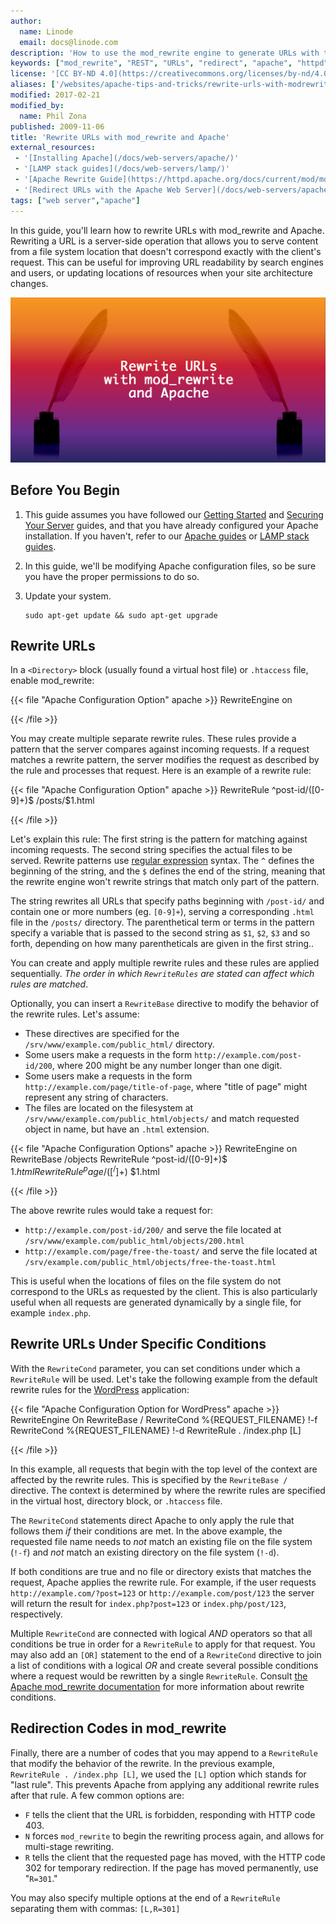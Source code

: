 ```yaml
---
author:
  name: Linode
  email: docs@linode.com
description: 'How to use the mod_rewrite engine to generate URLs with the Apache HTTP server.'
keywords: ["mod_rewrite", "REST", "URLs", "redirect", "apache", "httpd"]
license: '[CC BY-ND 4.0](https://creativecommons.org/licenses/by-nd/4.0)'
aliases: ['/websites/apache-tips-and-tricks/rewrite-urls-with-modrewrite-and-apache/','/web-servers/apache/configuration/rewriting-urls/']
modified: 2017-02-21
modified_by:
  name: Phil Zona
published: 2009-11-06
title: 'Rewrite URLs with mod_rewrite and Apache'
external_resources:
 - '[Installing Apache](/docs/web-servers/apache/)'
 - '[LAMP stack guides](/docs/web-servers/lamp/)'
 - '[Apache Rewrite Guide](https://httpd.apache.org/docs/current/mod/mod_rewrite.html)'
 - '[Redirect URLs with the Apache Web Server](/docs/web-servers/apache-tips-and-tricks/redirect-urls-with-the-apache-web-server/)'
tags: ["web server","apache"]
---
```


In this guide, you'll learn how to rewrite URLs with mod_rewrite and Apache. Rewriting a URL is a server-side operation that allows you to serve content from a file system location that doesn't correspond exactly with the client's request. This can be useful for improving URL readability by search engines and users, or updating locations of resources when your site architecture changes.

![Rewrite URLs with mod_rewrite and Apache](rewrite-urls-with-modrewrite-and-apache.png "Rewrite URLs with mod_rewrite and Apache")

## Before You Begin

1.  This guide assumes you have followed our [Getting Started](/docs/getting-started) and [Securing Your Server](/docs/security/securing-your-server/) guides, and that you have already configured your Apache installation. If you haven't, refer to our [Apache guides](/docs/web-servers/apache/) or [LAMP stack guides](/docs/web-servers/lamp/).

2.  In this guide, we'll be modifying Apache configuration files, so be sure you have the proper permissions to do so.

3.  Update your system.

        sudo apt-get update && sudo apt-get upgrade

## Rewrite URLs

In a `<Directory>` block (usually found a virtual host file) or `.htaccess` file, enable mod_rewrite:

{{< file "Apache Configuration Option" apache >}}
RewriteEngine on

{{< /file >}}


You may create multiple separate rewrite rules. These rules provide a pattern that the server compares against incoming requests. If a request matches a rewrite pattern, the server modifies the request as described by the rule and processes that request. Here is an example of a rewrite rule:

{{< file "Apache Configuration Option" apache >}}
RewriteRule ^post-id/([0-9]+)$ /posts/$1.html

{{< /file >}}


Let's explain this rule: The first string is the pattern for matching against incoming requests. The second string specifies the actual files to be served. Rewrite patterns use [regular expression](https://en.wikipedia.org/wiki/Regular_expression) syntax. The `^` defines the beginning of the string, and the `$` defines the end of the string, meaning that the rewrite engine won't rewrite strings that  match only part of the pattern.

The string rewrites all URLs that specify paths beginning with `/post-id/` and contain one or more numbers (eg. `[0-9]+`), serving a corresponding `.html` file in the `/posts/` directory. The parenthetical term or terms in the pattern specify a variable that is passed to the second string as `$1`, `$2`, `$3` and so forth, depending on how many parentheticals are given in the first string..

You can create and apply multiple rewrite rules and these rules are applied sequentially. *The order in which `RewriteRules` are stated can affect which rules are matched*.

Optionally, you can insert a `RewriteBase` directive to modify the behavior of the rewrite rules. Let's assume:

-   These directives are specified for the `/srv/www/example.com/public_html/` directory.
-   Some users make a requests in the form `http://example.com/post-id/200`, where 200 might be any number longer than one digit.
-   Some users make a requests in the form `http://example.com/page/title-of-page`, where "title of page" might represent any string of characters.
-   The files are located on the filesystem at `/srv/www/example.com/public_html/objects/` and match requested object in name, but have an `.html` extension.

{{< file "Apache Configuration Options" apache >}}
RewriteEngine on
RewriteBase /objects
RewriteRule ^post-id/([0-9]+)$ $1.html
RewriteRule ^page/([^/]+)$ $1.html

{{< /file >}}


The above rewrite rules would take a request for:

-   `http://example.com/post-id/200/` and serve the file located at `/srv/www/example.com/public_html/objects/200.html`
-   `http://example.com/page/free-the-toast/` and serve the file located at `/srv/example.com/public_html/objects/free-the-toast.html`

This is useful when the locations of files on the file system do not correspond to the URLs as requested by the client. This is also particularly useful when all requests are generated dynamically by a single file, for example `index.php`.

## Rewrite URLs Under Specific Conditions

With the `RewriteCond` parameter, you can set conditions under which a `RewriteRule` will be used. Let's take the following example from the default rewrite rules for the [WordPress](/docs/websites/cms/how-to-install-and-configure-wordpress/) application:

{{< file "Apache Configuration Option for WordPress" apache >}}
RewriteEngine On
RewriteBase /
RewriteCond %{REQUEST_FILENAME} !-f
RewriteCond %{REQUEST_FILENAME} !-d
RewriteRule . /index.php [L]

{{< /file >}}


In this example, all requests that begin with the top level of the context are affected by the rewrite rules. This is specified by the `RewriteBase /` directive. The context is determined by where the rewrite rules are specified in the virtual host, directory block, or `.htaccess` file.

The `RewriteCond` statements direct Apache to only apply the rule that follows them *if* their conditions are met. In the above example, the requested file name needs to *not* match an existing file on the file system (`!-f`) and *not* match an existing directory on the file system (`!-d`).

If both conditions are true and no file or directory exists that matches the request, Apache applies the rewrite rule. For example, if the user requests `http://example.com/?post=123` or `http://example.com/post/123` the server will return the result for `index.php?post=123` or `index.php/post/123`, respectively.

Multiple `RewriteCond` are connected with logical *AND* operators so that all conditions be true in order for a `RewriteRule` to apply for that request. You may also add an `[OR]` statement to the end of a `RewriteCond` directive to join a list of conditions with a logical *OR* and create several possible conditions where a request would be rewritten by a single `RewriteRule`. Consult [the Apache mod_rewrite documentation](https://httpd.apache.org/docs/current/mod/mod_rewrite.html) for more information about rewrite conditions.

## Redirection Codes in mod_rewrite

Finally, there are a number of codes that you may append to a `RewriteRule` that modify the behavior of the rewrite. In the previous example, `RewriteRule . /index.php [L]`, we used the `[L]` option which stands for "last rule". This prevents Apache from applying any additional rewrite rules after that rule. A few common options are:

-   `F` tells the client that the URL is forbidden, responding with HTTP code 403.
-   `N` forces `mod_rewrite` to begin the rewriting process again, and allows for multi-stage rewriting.
-   `R` tells the client that the requested page has moved, with the HTTP code 302 for temporary redirection. If the page has moved permanently, use "`R=301`."

You may also specify multiple options at the end of a `RewriteRule` separating them with commas: `[L,R=301]`
